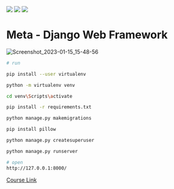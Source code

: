 ![](https://img.shields.io/badge/Python-FFD43B?style=for-the-badge&logo=python&logoColor=blue) ![](https://img.shields.io/badge/Django-092E20?style=for-the-badge&logo=django&logoColor=green) ![](https://img.shields.io/badge/SQLite-07405E?style=for-the-badge&logo=sqlite&logoColor=white)

# Meta - Django Web Framework 

![Screenshot_2023-01-15_15-48-56](https://user-images.githubusercontent.com/54184905/212542140-1e131690-3681-4542-a50d-7f3a8d39ae58.png)

```bash
# run

pip install --user virtualenv

python -m virtualenv venv

cd venv\Scripts\activate

pip install -r requirements.txt

python manage.py makemigrations

pip install pillow

python manage.py createsuperuser

python manage.py runserver

```

```bash
# open
http://127.0.0.1:8000/
```

[Course Link](https://www.coursera.org/learn/django-web-framework)
